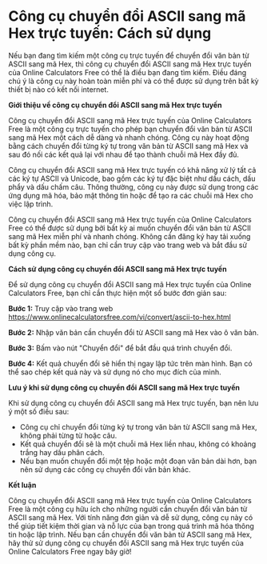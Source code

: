 Công cụ chuyển đổi ASCII sang mã Hex trực tuyến: Cách sử dụng
=============================================================

Nếu bạn đang tìm kiếm một công cụ trực tuyến để chuyển đổi văn bản từ ASCII sang mã Hex, thì công cụ chuyển đổi ASCII sang mã Hex trực tuyến của Online Calculators Free có thể là điều bạn đang tìm kiếm. Điều đáng chú ý là công cụ này hoàn toàn miễn phí và có thể được sử dụng trên bất kỳ thiết bị nào có kết nối internet.

**Giới thiệu về công cụ chuyển đổi ASCII sang mã Hex trực tuyến**

Công cụ chuyển đổi ASCII sang mã Hex trực tuyến của Online Calculators Free là một công cụ trực tuyến cho phép bạn chuyển đổi văn bản từ ASCII sang mã Hex một cách dễ dàng và nhanh chóng. Công cụ này hoạt động bằng cách chuyển đổi từng ký tự trong văn bản từ ASCII sang mã Hex và sau đó nối các kết quả lại với nhau để tạo thành chuỗi mã Hex đầy đủ.

Công cụ chuyển đổi ASCII sang mã Hex trực tuyến có khả năng xử lý tất cả các ký tự ASCII và Unicode, bao gồm các ký tự đặc biệt như dấu cách, dấu phẩy và dấu chấm câu. Thông thường, công cụ này được sử dụng trong các ứng dụng mã hóa, bảo mật thông tin hoặc để tạo ra các chuỗi mã Hex cho việc lập trình.

Công cụ chuyển đổi ASCII sang mã Hex trực tuyến của Online Calculators Free có thể được sử dụng bởi bất kỳ ai muốn chuyển đổi văn bản từ ASCII sang mã Hex miễn phí và nhanh chóng. Không cần đăng ký hay tải xuống bất kỳ phần mềm nào, bạn chỉ cần truy cập vào trang web và bắt đầu sử dụng công cụ.

**Cách sử dụng công cụ chuyển đổi ASCII sang mã Hex trực tuyến**

Để sử dụng công cụ chuyển đổi ASCII sang mã Hex trực tuyến của Online Calculators Free, bạn chỉ cần thực hiện một số bước đơn giản sau:

**Bước 1:** Truy cập vào trang web <https://www.onlinecalculatorsfree.com/vi/convert/ascii-to-hex.html>

**Bước 2:** Nhập văn bản cần chuyển đổi từ ASCII sang mã Hex vào ô văn bản.

**Bước 3:** Bấm vào nút "Chuyển đổi" để bắt đầu quá trình chuyển đổi.

**Bước 4:** Kết quả chuyển đổi sẽ hiển thị ngay lập tức trên màn hình. Bạn có thể sao chép kết quả này và sử dụng nó cho mục đích của mình.

**Lưu ý khi sử dụng công cụ chuyển đổi ASCII sang mã Hex trực tuyến**

Khi sử dụng công cụ chuyển đổi ASCII sang mã Hex trực tuyến, bạn nên lưu ý một số điều sau:

- Công cụ chỉ chuyển đổi từng ký tự trong văn bản từ ASCII sang mã Hex, không phải từng từ hoặc câu.
- Kết quả chuyển đổi sẽ là một chuỗi mã Hex liền nhau, không có khoảng trắng hay dấu phân cách.
- Nếu bạn muốn chuyển đổi một tệp hoặc một đoạn văn bản dài hơn, bạn nên sử dụng các công cụ chuyển đổi văn bản khác.

**Kết luận**

Công cụ chuyển đổi ASCII sang mã Hex trực tuyến của Online Calculators Free là một công cụ hữu ích cho những người cần chuyển đổi văn bản từ ASCII sang mã Hex. Với tính năng đơn giản và dễ sử dụng, công cụ này có thể giúp tiết kiệm thời gian và nỗ lực của bạn trong quá trình mã hóa thông tin hoặc lập trình. Nếu bạn cần chuyển đổi văn bản từ ASCII sang mã Hex, hãy thử sử dụng công cụ chuyển đổi ASCII sang mã Hex trực tuyến của Online Calculators Free ngay bây giờ!